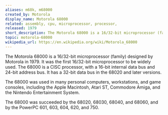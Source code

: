 ```yaml
---
aliases: m68k, m68000
created_by: Motorola
display_name: Motorola 68000
related: assembly, cpu, microprocessor, processor,
released: 1979
short_description: The Motorola 68000 is a 16/32-bit microprocessor (family).
topic: motorola-68000
wikipedia_url: https://en.wikipedia.org/wiki/Motorola_68000
---
```


The Motorola 68000 is a 16/32-bit microprocessor (family) designed by Motorola in 1979. It was the first 16/32-bit microprocessor to be widely used. The 68000 is a CISC processor, with a 16-bit internal data bus and 24-bit address bus. It has a 32-bit data bus in the 68020 and later versions.

The 68000 was used in many personal computers, workstations, and game consoles, including the Apple Macintosh, Atari ST, Commodore Amiga, and the Nintendo Entertainment System.

The 68000 was succeeded by the 68020, 68030, 68040, and 68060, and by the PowerPC 601, 603, 604, 620, and 750.
